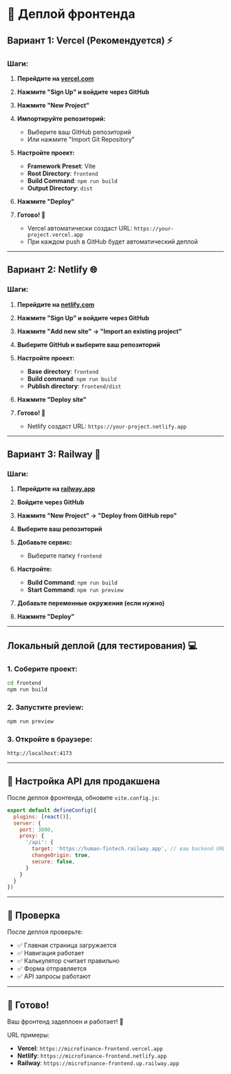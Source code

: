# 🚀 Деплой фронтенда

## Вариант 1: Vercel (Рекомендуется) ⚡

### Шаги:

1. **Перейдите на [vercel.com](https://vercel.com)**

2. **Нажмите "Sign Up" и войдите через GitHub**

3. **Нажмите "New Project"**

4. **Импортируйте репозиторий:**
   - Выберите ваш GitHub репозиторий
   - Или нажмите "Import Git Repository"

5. **Настройте проект:**
   - **Framework Preset**: Vite
   - **Root Directory**: `frontend`
   - **Build Command**: `npm run build`
   - **Output Directory**: `dist`

6. **Нажмите "Deploy"**

7. **Готово! 🎉**
   - Vercel автоматически создаст URL: `https://your-project.vercel.app`
   - При каждом push в GitHub будет автоматический деплой

---

## Вариант 2: Netlify 🌐

### Шаги:

1. **Перейдите на [netlify.com](https://netlify.com)**

2. **Нажмите "Sign Up" и войдите через GitHub**

3. **Нажмите "Add new site" → "Import an existing project"**

4. **Выберите GitHub и выберите ваш репозиторий**

5. **Настройте проект:**
   - **Base directory**: `frontend`
   - **Build command**: `npm run build`
   - **Publish directory**: `frontend/dist`

6. **Нажмите "Deploy site"**

7. **Готово! 🎉**
   - Netlify создаст URL: `https://your-project.netlify.app`

---

## Вариант 3: Railway 🚂

### Шаги:

1. **Перейдите на [railway.app](https://railway.app)**

2. **Войдите через GitHub**

3. **Нажмите "New Project" → "Deploy from GitHub repo"**

4. **Выберите ваш репозиторий**

5. **Добавьте сервис:**
   - Выберите папку `frontend`

6. **Настройте:**
   - **Build Command**: `npm run build`
   - **Start Command**: `npm run preview`

7. **Добавьте переменные окружения (если нужно)**

8. **Нажмите "Deploy"**

---

## Локальный деплой (для тестирования) 💻

### 1. Соберите проект:
```bash
cd frontend
npm run build
```

### 2. Запустите preview:
```bash
npm run preview
```

### 3. Откройте в браузере:
```
http://localhost:4173
```

---

## 🔧 Настройка API для продакшена

После деплоя фронтенда, обновите `vite.config.js`:

```javascript
export default defineConfig({
  plugins: [react()],
  server: {
    port: 3000,
    proxy: {
      '/api': {
        target: 'https://human-fintech.railway.app', // ваш backend URL
        changeOrigin: true,
        secure: false,
      }
    }
  }
})
```

---

## 📱 Проверка

После деплоя проверьте:
- ✅ Главная страница загружается
- ✅ Навигация работает
- ✅ Калькулятор считает правильно
- ✅ Форма отправляется
- ✅ API запросы работают

---

## 🎉 Готово!

Ваш фронтенд задеплоен и работает! 🚀

URL примеры:
- **Vercel**: `https://microfinance-frontend.vercel.app`
- **Netlify**: `https://microfinance-frontend.netlify.app`
- **Railway**: `https://microfinance-frontend.up.railway.app`


